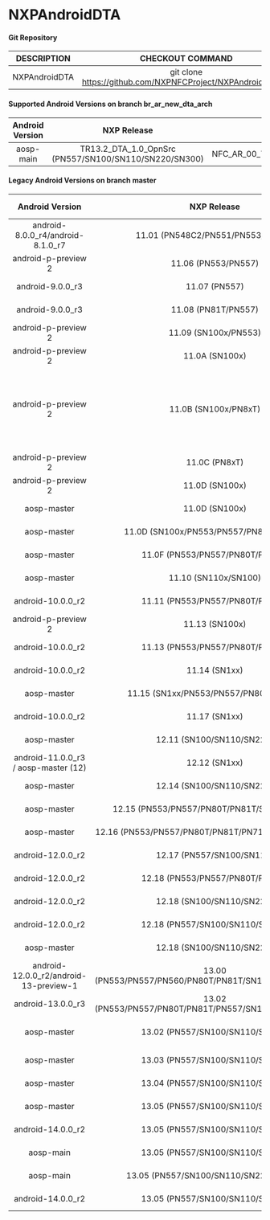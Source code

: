 # NXPAndroidDTA


#### Git Repository

| DESCRIPTION        | CHECKOUT COMMAND          |
| :-------------: |:-------------:| 
| NXPAndroidDTA    |  git clone https://github.com/NXPNFCProject/NXPAndroidDTA.git |

#### Supported Android Versions on branch br_ar_new_dta_arch

| Android Version        | NXP Release          | NXP Tag  | DTA Version |
| :-------------: |:-------------:| :-----:| :------:|
| aosp-main | TR13.2_DTA_1.0_OpnSrc (PN557/SN100/SN110/SN220/SN300) | NFC_AR_00_7E800_15.0B.00_OpnSrc | TR13.2_DTA_1.0 |







#### Legacy Android Versions on branch master

| Android Version        | NXP Release          | NXP Tag  | DTA Version |
| :-------------: |:-------------:| :-----:| :------:|
| android-8.0.0_r4/android-8.1.0_r7              |  11.01 (PN548C2/PN551/PN553/PN557) |  NFC_NCIHALx_AR00C0.8.4.0_OpnSrc | DTA 11.01 |
| android-p-preview 2               |  11.06 (PN553/PN557) |  NFC_NCIHALx_AR00C0.9.0.D_OpnSrc | DTA 11.06 |
| android-9.0.0_r3              |  11.07 (PN557) |  NFC_NCIHALx_AR0800.9.1.0_OpnSrc | DTA 11.07 |
| android-9.0.0_r3              |  11.08 (PN81T/PN557) |  NFC_NCIHALx_AR1800.9.2.0_OpnSrc | DTA 11.08 |
| android-p-preview 2               |  11.09 (SN100x/PN553) |  NFC_NCIHALx_AR2000.09.00.0C_OpnSrc NFC_NCIHALx_AR2000.09.00.0F_OpnSrc | DTA 11.09 |
| android-p-preview 2               |  11.0A (SN100x) |  NFC_NCIHALx_AR2000.09.00.11_OpnSrc | DTA 11.0A |
| android-p-preview 2               |  11.0B (SN100x/PN8xT) | NFC_NCIHALx_AR2000.09.00.13_OpnSrc NFC_NCIHALx_AR0040.9.3.0_OpnSrc  NFC_NCIHALx_AR00C0.9.4.0_OpnSrc NFC_NCIHALx_AR1800.9.5.0_OpnSrc  NFC_NCIHALx_AR2000.09.00.15_OpnSrc  NFC_NCIHALx_AR2000.09.00.16_OpnSrc NFC_NCIHALx_AR2000.09.00.17_OpnSrc NFC_NCIHALx_AR2000.09.00.18_OpnSrc | DTA 11.0B |
| android-p-preview 2               |  11.0C (PN8xT) | NFC_NCIHALx_AR18C0.9.6.0_OpnSrc | DTA 11.0C |
| android-p-preview 2               |  11.0D (SN100x) | NFC_NCIHALx_AR2000.09.00.19_OpnSrc | DTA 11.0D |
| aosp-master                       |  11.0D (SN100x) | NFC_AR_00_2000_10.00.04_OpnSrc | DTA 11.0D |
| aosp-master                       | 11.0D (SN100x/PN553/PN557/PN80T/PN81T) | NFC_AR_00_6000_10.00.06_OpnSrc NFC_AR_00_18C0_10.01.00_OpnSrc | DTA 11.0D |
| aosp-master                       | 11.0F (PN553/PN557/PN80T/PN81T) | NFC_AR_00_18C0_10.02.00_OpnSrc | DTA 11.0F |
| aosp-master                       | 11.10 (SN110x/SN100) | NFC_AR_00_6000_10.00.0A_OpnSrc NFC_AR_00_6000_10.00.0B_OpnSrc | DTA 11.10 |
| android-10.0.0_r2                       | 11.11 (PN553/PN557/PN80T/PN81T) | NFC_AR_00_18C0_10.03.00_OpnSrc | DTA 11.11 |
| android-p-preview 2               |  11.13 (SN100x) | NFC_NCIHALx_AR2000.09.00.1B_OpnSrc | DTA 11.13 |
| android-10.0.0_r2                       | 11.13 (PN553/PN557/PN80T/PN81T) | NFC_AR_00_18C0_10.04.00_OpnSrc | DTA 11.13 |
| android-10.0.0_r2                       | 11.14 (SN1xx) | NFC_AR_00_6000_10.00.14_OpnSrc NFC_AR_00_6000_10.00.15_OpnSrc | DTA 11.14 |
| aosp-master                     | 11.15 (SN1xx/PN553/PN557/PN80T/PN81T) | NFC_AR_00_6000_11.02.00_OpnSrc NFC_AR_00_18C0_11.01.01_OpnSrc | DTA 11.15 |
| android-10.0.0_r2                       | 11.17 (SN1xx) | NFC_AR_00_6000_10.00.17_OpnSrc | DTA 11.17 |
| aosp-master | 12.11 (SN100/SN110/SN220) | NFC_AR_00_E000_12.02.01_OpnSrc NFC_AR_00_E000_12.04.01_OpnSrc | DTA 12.11 |
| android-11.0.0_r3 / aosp-master (12)    | 12.12 (SN1xx) | NFC_AR_00_6000_11.59.00_OpnSrc | DTA 12.12 |
| aosp-master | 12.14 (SN100/SN110/SN220) | NFC_AR_00_E000_12.07.00_OpnSrc | DTA 12.14 |
| aosp-master    | 12.15 (PN553/PN557/PN80T/PN81T/SN1xx/SN220) | NFC_AR_00_18C0_12.01.00_OpnSrc NFC_AR_00_E800_12.08.00_OpnSrc | DTA 12.15 |
| aosp-master    | 12.16 (PN553/PN557/PN80T/PN81T/PN7160/SN1xx/SN220) | NFC_AR_00_E800_12.09.00_OpnSrc | DTA 12.16 |
| android-12.0.0_r2    | 12.17 (PN557/SN100/SN110) | NFC_AR_00_E800_12.0D.00_OpnSrc | DTA 12.17 |
| android-12.0.0_r2    | 12.18 (PN553/PN557/PN80T/PN81T) | NFC_AR_00_18C0_12.02.00_OpnSrc | DTA 12.18 |
| android-12.0.0_r2    | 12.18 (SN100/SN110/SN220) | NFC_AR_00_E800_12.10.00_OpnSrc | DTA 12.18 |
| android-12.0.0_r2    | 12.18 (PN557/SN100/SN110/SN220) | NFC_AR_00_E800_12.12.00_OpnSrc | DTA 12.18 |
| aosp-master    | 12.18 (SN100/SN110/SN220) | NFC_AR_00_E800_13.02.01_OpnSrc NFC_AR_00_E800_13.03.00_OpnSrc | DTA 12.18 |
| android-12.0.0_r2/android-13-preview-1  | 13.00 (PN553/PN557/PN560/PN80T/PN81T/SN100/SN110/SN220) | NFC_AR_00_E800_12.14.00_OpnSrc NFC_AR_00_18C0_13.01.00_OpnSrc  NFC_AR_00_1E800_13.09.00_OpnSrc | DTA 13.00 |
| android-13.0.0_r3   | 13.02 (PN553/PN557/PN80T/PN81T/PN557/SN100/SN110/SN220) | NFC_AR_00_18C0_13.02.00_OpnSrc NFC_AR_00_1E800_13.0B.00_OpnSrc | DTA 13.02 |
| aosp-master | 13.02 (PN557/SN100/SN110/SN220) | NFC_AR_00_1E800_14.02.00_OpnSrc NFC_AR_00_1E800_14.03.00_OpnSrc NFC_AR_00_1E800_14.04.00_OpnSrc | DTA 13.02 |
| aosp-master | 13.03 (PN557/SN100/SN110/SN220) | NFC_AR_00_1E800_13.0D.01_OpnSrc NFC_AR_00_1E800_14.05.00_OpnSrc | DTA 13.03 |
| aosp-master | 13.04 (PN557/SN100/SN110/SN220) | NFC_AR_00_1E800_13.0E.00_OpnSrc NFC_AR_00_3E800_14.08.00_OpnSrc | DTA 13.04 |
| aosp-master | 13.05 (PN557/SN100/SN110/SN220) | NFC_AR_00_3E800_14.0B.00_OpnSrc | DTA 13.05 |
| android-14.0.0_r2 | 13.05 (PN557/SN100/SN110/SN220) | NFC_AR_00_3E800_14.0E.00_OpnSrc | DTA 13.05 |
| aosp-main | 13.05 (PN557/SN100/SN110/SN220) | NFC_AR_00_3E800_15.02.00_OpnSrc | DTA 13.05 |
| aosp-main | 13.05 (PN557/SN100/SN110/SN220/SN300) | NFC_AR_00_7E800_15.04.00_OpnSrc | DTA 13.05 |
| android-14.0.0_r2 | 13.05 (PN557/SN100/SN110/SN220) | NFC_AR_00_3E800_14.0F.00_OpnSrc | DTA 13.05 |
